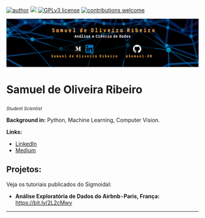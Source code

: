 [![author](https://img.shields.io/badge/author-carlosfab-red.svg)](https://www.linkedin.com/in/samuel-oliveira-ribeiro) [![](https://img.shields.io/badge/python-3.7+-blue.svg)](https://www.python.org/downloads/release/python-365/) [![GPLv3 license](https://img.shields.io/badge/License-GPLv3-blue.svg)](http://perso.crans.org/besson/LICENSE.html) [![contributions welcome](https://img.shields.io/badge/contributions-welcome-brightgreen.svg?style=flat)](https://github.com/carlosfab/data_science/issues)

<p align="center">
  <img src="Banner.png" >
</p>

# Samuel de Oliveira Ribeiro
<sub>*Student Scientist*</sub>

**Background in:** Python, Machine Learning, Computer Vision.

**Links:**
* [LinkedIn](https://www.linkedin.com/in/samuel-oliveira-ribeiro)
* [Medium](https://medium.com/@samuel-oliveira-ribeiro)


## Projetos:
Veja os tutoriais publicados do Sigmoidal:

* **Análise Exploratória de Dados do Airbnb - Paris, França:** https://bit.ly/2L2cMwy

---

